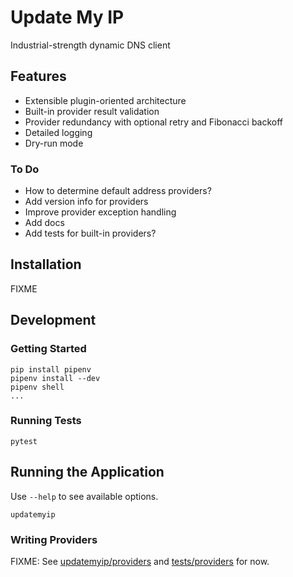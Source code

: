 # Update My IP

Industrial-strength dynamic DNS client

## Features

- Extensible plugin-oriented architecture
- Built-in provider result validation
- Provider redundancy with optional retry and Fibonacci backoff
- Detailed logging
- Dry-run mode

### To Do

- How to determine default address providers?
- Add version info for providers
- Improve provider exception handling
- Add docs
- Add tests for built-in providers?

## Installation

FIXME

## Development

### Getting Started

    pip install pipenv
    pipenv install --dev
    pipenv shell
    ...

### Running Tests

    pytest

## Running the Application

Use `--help` to see available options.

    updatemyip

### Writing Providers

FIXME: See [updatemyip/providers](updatemyip/providers) and [tests/providers](tests/providers) for now.

